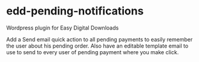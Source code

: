 # edd-pending-notifications
Wordpress plugin for Easy Digital Downloads

Add a Send email quick action to all pending payments to easily remember the user about his pending order.
Also have an editable template email to use to send to every user of pending payment where you make click.